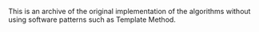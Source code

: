 This is an archive of the original implementation of the algorithms without using software patterns such as Template Method.
